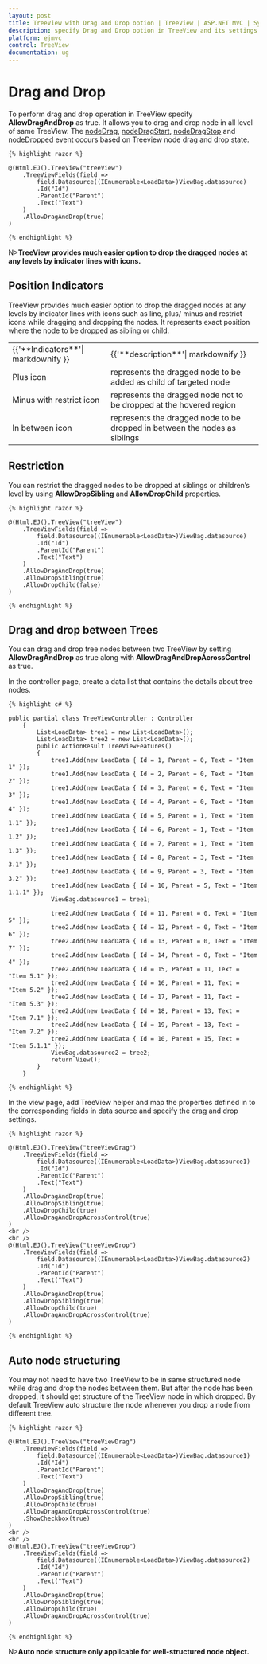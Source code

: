 ```yaml
---
layout: post
title: TreeView with Drag and Drop option | TreeView | ASP.NET MVC | Syncfusion
description: specify Drag and Drop option in TreeView and its settings
platform: ejmvc
control: TreeView
documentation: ug
---
```


# Drag and Drop

To perform drag and drop operation in TreeView specify **AllowDragAndDrop** as true. It allows you to drag and drop node in all level of same TreeView.
The [nodeDrag](https://help.syncfusion.com/api/js/ejtreeview#events:nodedrag), [nodeDragStart](https://help.syncfusion.com/api/js/ejtreeview#events:nodedragstart), [nodeDragStop](https://help.syncfusion.com/api/js/ejtreeview#events:nodedragstop) and 
[nodeDropped](https://help.syncfusion.com/api/js/ejtreeview#events:nodedropped) event occurs based on Treeview node drag and drop state. 
    
    
    
    {% highlight razor %}
    
    @(Html.EJ().TreeView("treeView")
        .TreeViewFields(field =>
            field.Datasource((IEnumerable<LoadData>)ViewBag.datasource)
            .Id("Id")
            .ParentId("Parent")
            .Text("Text")
        )
        .AllowDragAndDrop(true)
    )
    
    {% endhighlight %}
    
    
    
N>**TreeView provides much easier option to drop the dragged nodes at any levels by indicator lines with icons.**

## Position Indicators

TreeView provides much easier option to drop the dragged nodes at any levels by indicator lines with icons such as line, plus/ minus and restrict icons while dragging and dropping the nodes. It represents exact position where the node to be dropped as sibling or child.

<table>
<tr>
<td>
    {{'**Indicators**'| markdownify }}
</td>
<td>
    {{'**description**'| markdownify }}
</td>
</tr>
<tr>
<td>
Plus icon
</td>
<td>
represents the dragged node to be added as child of targeted node
</td>
</tr>
<tr>
<td>
Minus with restrict icon
</td>
<td>
represents the dragged node not to be dropped at the hovered region
</td>
</tr>
<tr>
<td>
In between icon
</td>
<td>
represents the dragged node to be dropped in between the nodes as siblings
</td>
</tr>
</table>

## Restriction

You can restrict the dragged nodes to be dropped at siblings or children’s level by using **AllowDropSibling** and **AllowDropChild** properties.
    
    
    
    {% highlight razor %}
    
    @(Html.EJ().TreeView("treeView")
        .TreeViewFields(field =>
            field.Datasource((IEnumerable<LoadData>)ViewBag.datasource)
            .Id("Id")
            .ParentId("Parent")
            .Text("Text")
        )
        .AllowDragAndDrop(true)
        .AllowDropSibling(true)
        .AllowDropChild(false)
    )
    
    {% endhighlight %}
    
    
    
## Drag and drop between Trees

You can drag and drop tree nodes between two TreeView by setting **AllowDragAndDrop** as true along with **AllowDragAndDropAcrossControl** as true.

In the controller page, create a data list that contains the details about tree nodes.
    
    
    
    {% highlight c# %}
    
    public partial class TreeViewController : Controller
        {
            List<LoadData> tree1 = new List<LoadData>();
            List<LoadData> tree2 = new List<LoadData>();
            public ActionResult TreeViewFeatures()
            {
                tree1.Add(new LoadData { Id = 1, Parent = 0, Text = "Item 1" });
                tree1.Add(new LoadData { Id = 2, Parent = 0, Text = "Item 2" });
                tree1.Add(new LoadData { Id = 3, Parent = 0, Text = "Item 3" });
                tree1.Add(new LoadData { Id = 4, Parent = 0, Text = "Item 4" });
                tree1.Add(new LoadData { Id = 5, Parent = 1, Text = "Item 1.1" });
                tree1.Add(new LoadData { Id = 6, Parent = 1, Text = "Item 1.2" });
                tree1.Add(new LoadData { Id = 7, Parent = 1, Text = "Item 1.3" });
                tree1.Add(new LoadData { Id = 8, Parent = 3, Text = "Item 3.1" });
                tree1.Add(new LoadData { Id = 9, Parent = 3, Text = "Item 3.2" });
                tree1.Add(new LoadData { Id = 10, Parent = 5, Text = "Item 1.1.1" });
                ViewBag.datasource1 = tree1;
    
                tree2.Add(new LoadData { Id = 11, Parent = 0, Text = "Item 5" });
                tree2.Add(new LoadData { Id = 12, Parent = 0, Text = "Item 6" });
                tree2.Add(new LoadData { Id = 13, Parent = 0, Text = "Item 7" });
                tree2.Add(new LoadData { Id = 14, Parent = 0, Text = "Item 4" });
                tree2.Add(new LoadData { Id = 15, Parent = 11, Text = "Item 5.1" });
                tree2.Add(new LoadData { Id = 16, Parent = 11, Text = "Item 5.2" });
                tree2.Add(new LoadData { Id = 17, Parent = 11, Text = "Item 5.3" });
                tree2.Add(new LoadData { Id = 18, Parent = 13, Text = "Item 7.1" });
                tree2.Add(new LoadData { Id = 19, Parent = 13, Text = "Item 7.2" });
                tree2.Add(new LoadData { Id = 10, Parent = 15, Text = "Item 5.1.1" });
                ViewBag.datasource2 = tree2;
                return View();
            }
        }
        
    {% endhighlight %}
    
    
    
In the view page, add TreeView helper and map the properties defined in to the corresponding fields in data source and specify the drag and drop settings.
    
    
    
    {% highlight razor %}
    
    @(Html.EJ().TreeView("treeViewDrag")
        .TreeViewFields(field =>
            field.Datasource((IEnumerable<LoadData>)ViewBag.datasource1)
            .Id("Id")
            .ParentId("Parent")
            .Text("Text")
        )
        .AllowDragAndDrop(true)
        .AllowDropSibling(true)
        .AllowDropChild(true)
        .AllowDragAndDropAcrossControl(true)
    )
    <br />
    <br />
    @(Html.EJ().TreeView("treeViewDrop")
        .TreeViewFields(field =>
            field.Datasource((IEnumerable<LoadData>)ViewBag.datasource2)
            .Id("Id")
            .ParentId("Parent")
            .Text("Text")
        )
        .AllowDragAndDrop(true)
        .AllowDropSibling(true)
        .AllowDropChild(true)
        .AllowDragAndDropAcrossControl(true)
    )
    
    {% endhighlight %}
    
    
    
## Auto node structuring

You may not need to have two TreeView to be in same structured node while drag and drop the nodes between them. But after the node has been dropped, it should get structure of the TreeView node in which dropped. By default TreeView auto structure the node whenever you drop a node from different tree.
    
    
    
    {% highlight razor %}
    
    @(Html.EJ().TreeView("treeViewDrag")
        .TreeViewFields(field =>
            field.Datasource((IEnumerable<LoadData>)ViewBag.datasource1)
            .Id("Id")
            .ParentId("Parent")
            .Text("Text")
        )
        .AllowDragAndDrop(true)
        .AllowDropSibling(true)
        .AllowDropChild(true)
        .AllowDragAndDropAcrossControl(true)
        .ShowCheckbox(true)
    )
    <br />
    <br />
    @(Html.EJ().TreeView("treeViewDrop")
        .TreeViewFields(field =>
            field.Datasource((IEnumerable<LoadData>)ViewBag.datasource2)
            .Id("Id")
            .ParentId("Parent")
            .Text("Text")
        )
        .AllowDragAndDrop(true)
        .AllowDropSibling(true)
        .AllowDropChild(true)
        .AllowDragAndDropAcrossControl(true)
    )
    
    {% endhighlight %}
    
    
N>**Auto node structure only applicable for well-structured node object.**

